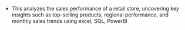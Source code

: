 - This analyzes the sales performance of a retail store, uncovering key insights such as top-selling products, regional 
performance, and monthly sales trends using excel, SQL, PowerBI
